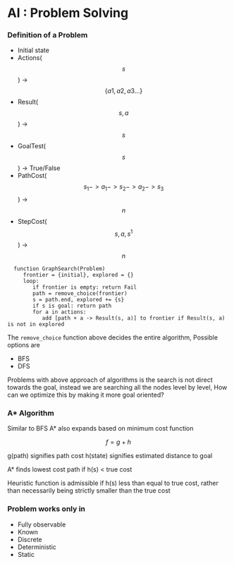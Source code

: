 # AI : Problem Solving
 
### Definition of a Problem
 
* Initial state
* Actions($$s$$) -> $$\{a1, a2, a3 ...\}$$
* Result($$s, a$$) -> $$s$$
* GoalTest($$s$$) -> True/False
* PathCost($$s_1->a_1->s_2->a_2->s_3$$) -> $$n$$
* StepCost($$s, a, s^1$$) -> $$n$$

```code
  function GraphSearch(Problem)
     frontier = {initial}, explored = {}
     loop:
        if frontier is empty: return Fail
        path = remove_choice(frontier)
        s = path.end, explored += {s}
        if s is goal: return path
        for a in actions:
           add [path + a -> Result(s, a)] to frontier if Result(s, a) is not in explored
```

The `remove_choice` function above decides the entire algorithm, Possible options are

* BFS
* DFS


Problems with above approach of algorithms is the search is not direct towards the goal, instead we are searching all the nodes level by level, How can we optimize this by making it more goal oriented?

### A* Algorithm

Similar to BFS A* also expands based on minimum cost function

$$f = g + h$$

g(path) signifies path cost
h(state) signifies estimated distance to goal

A* finds lowest cost path if h(s) < true cost

Heuristic function is admissible if h(s) less than equal to true cost, rather than necessarily being strictly smaller than the true cost


### Problem works only in

* Fully observable
* Known
* Discrete
* Deterministic
* Static